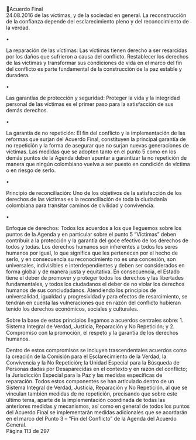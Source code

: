 Acuerdo Final  
24.08.2016 
de  las  víctimas,  y  de  la  sociedad  en  general.  La  reconstrucción  de  la  confianza  depende  del 
esclarecimiento pleno y del reconocimiento de la verdad. 
 
•

La  reparación  de  las  víctimas:  Las  víctimas  tienen  derecho  a  ser  resarcidas  por  los  daños  que 
sufrieron  a  causa  del  conflicto.  Restablecer  los  derechos  de  las  víctimas  y  transformar  sus 
condiciones de vida en el marco del fin del conflicto es parte fundamental de la construcción de 
la paz estable y duradera. 

•

Las garantías de protección y seguridad: Proteger la vida y la integridad personal de las víctimas 
es el primer paso para la satisfacción de sus demás derechos. 

•

La garantía de no repetición: El fin del conflicto y la implementación de las reformas que surjan 
del Acuerdo Final, constituyen la principal garantía de no repetición y la forma de asegurar que 
no surjan nuevas generaciones de víctimas. Las medidas que se adopten tanto en el punto 5 como 
en los demás puntos de la Agenda deben apuntar a garantizar la no repetición de manera que 
ningún colombiano vuelva a ser puesto en condición de víctima o en riesgo de serlo. 

•

Principio de reconciliación: Uno de los objetivos de la satisfacción de los derechos de las víctimas 
es  la  reconciliación  de  toda  la  ciudadanía  colombiana  para  transitar  caminos  de  civilidad  y 
convivencia. 

•

Enfoque de derechos: Todos los acuerdos a los que lleguemos sobre los puntos de la Agenda y en 
particular  sobre  el  punto  5  “Víctimas”  deben  contribuir  a  la  protección  y  la  garantía  del  goce 
efectivo de los derechos de todos y todas. Los derechos humanos son inherentes a todos los seres 
humanos por igual, lo que significa que les pertenecen por el hecho de serlo, y en consecuencia 
su reconocimiento no es una concesión, son universales, indivisibles e interdependientes y deben 
ser considerados en forma global y de manera justa y equitativa. En consecuencia, el Estado tiene 
el deber de promover y proteger todos los derechos y las libertades fundamentales, y todos los 
ciudadanos el deber de no violar los derechos humanos de sus conciudadanos. Atendiendo los 
principios de universalidad, igualdad y progresividad y para efectos de resarcimiento, se tendrán 
en cuenta las vulneraciones que en razón del conflicto hubieran tenido los derechos económicos, 
sociales y culturales. 

 

 

 

 

 
Sobre  la  base  de  estos  principios  llegamos  a  acuerdos  centrales  sobre:  1.  Sistema  Integral  de  Verdad, 
Justicia, Reparación y No Repetición; y 2. Compromiso con la promoción, el respeto y la garantía de los 
derechos humanos. 
 
Dentro de estos compromisos se incluyen trascendentales acuerdos como la creación de la  Comisión para 
el Esclarecimiento de la Verdad, la Convivencia y la No Repetición; la Unidad Especial para la Búsqueda de 
Personas dadas por Desaparecidas en el contexto y en razón del conflicto; la Jurisdicción Especial para la 
Paz y las medidas específicas de reparación. Todos estos componentes se han articulado dentro de un 
Sistema Integral de Verdad, Justicia, Reparación y No Repetición, al que se vinculan también medidas de 
no repetición, precisando que sobre este último tema, aparte de la implementación coordinada de todas 
las  anteriores  medidas  y  mecanismos,  así  como  en  general  de  todos  los  puntos  del  Acuerdo  Final  se 
implementarán medidas adicionales que se acordarán en el marco del  Punto 3 – “Fin del Conflicto” de la 
Agenda del Acuerdo General.  
Página 113 de 297 
 

